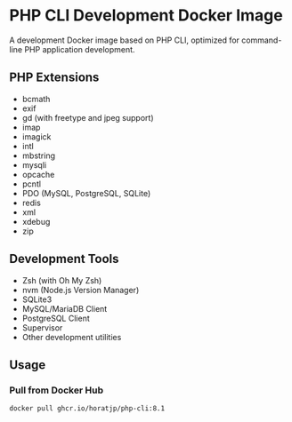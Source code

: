 # PHP CLI Development Docker Image

A development Docker image based on PHP CLI, optimized for command-line PHP application development.

## PHP Extensions

- bcmath
- exif
- gd (with freetype and jpeg support)
- imap
- imagick
- intl
- mbstring
- mysqli
- opcache
- pcntl
- PDO (MySQL, PostgreSQL, SQLite)
- redis
- xml
- xdebug
- zip

## Development Tools

- Zsh (with Oh My Zsh)
- nvm (Node.js Version Manager)
- SQLite3
- MySQL/MariaDB Client
- PostgreSQL Client
- Supervisor
- Other development utilities

## Usage

### Pull from Docker Hub

```sh
docker pull ghcr.io/horatjp/php-cli:8.1
```

